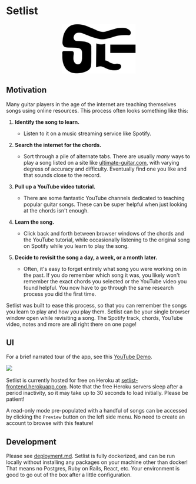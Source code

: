 # Setlist

<p align="center">
  <img src="frontend/src/SetlistLogo.png" width="200">
</p>

## Motivation

Many guitar players in the age of the internet are teaching themselves songs using online resources. This process often looks something like this:

1. **Identify the song to learn.**
    - Listen to it on a music streaming service like Spotify.

2. **Search the internet for the chords.**
    - Sort through a pile of alternate tabs. There are usually _many_ ways to play a song listed on a site like [ultimate-guitar.com](https://www.ultimate-guitar.com/), with varying degress of accuracy and difficulty. Eventually find one you like and that sounds close to the record.

3. **Pull up a YouTube video tutorial.**
    - There are some fantastic YouTube channels dedicated to teaching popular guitar songs. These can be super helpful when just looking at the chords isn't enough.

4. **Learn the song.**
    - Click back and forth between browser windows of the chords and the YouTube tutorial, while occasionally listening to the original song on Spotify while you learn to play the song. 

5. **Decide to revisit the song a day, a week, or a month later.**
    - Often, it's easy to forget entirely what song you were working on in the past. If you do remember which song it was, you likely won't remember the exact chords you selected or the YouTube video you found helpful. You now have to go through the same research process you did the first time.


Setlist was built to ease this process, so that you can remember the songs you learn to play and how _you_ play them. Setlist can be your single browser window open while revisiting a song. The Spotify track, chords, YouTube video, notes and more are all right there on one page!

## UI
For a brief narrated tour of the app, see this [YouTube Demo](https://www.youtube.com/watch?v=lUlh2D7BDMc).

![](setlist-tour.gif)

Setlist is currently hosted for free on Heroku at [setlist-frontend.herokuapp.com](https://setlist-frontend.herokuapp.com). Note that the free Heroku servers sleep after a period inactivity, so it may take up to 30 seconds to load initially. Please be patient!

A read-only mode pre-populated with a handful of songs can be accessed by clicking the `Preview` button on the left side menu. No need to create an account to browse with this feature!

## Development

Please see [deployment.md](deployment.md). Setlist is fully dockerized, and can be run locally without installing any packages on your machine other than docker! That means no Postgres, Ruby on Rails, React, etc. Your environment is good to go out of the box after a little configuration.
